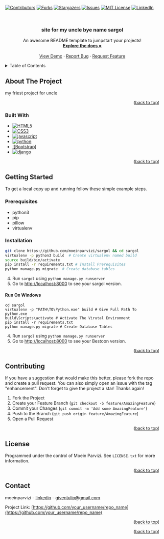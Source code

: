 <a name="readme-top"></a>




<!-- PROJECT SHIELDS -->
<!--
moein parvizi
-->
[![Contributors][contributors-shield]][contributors-url]
[![Forks][forks-shield]][forks-url]
[![Stargazers][stars-shield]][stars-url]
[![Issues][issues-shield]][issues-url]
[![MIT License][license-shield]][license-url]
[![LinkedIn][linkedin-shield]][linkedin-url]



<!-- PROJECT LOGO -->
<br />

  <h3 align="center">site for my uncle bye name sargol</h3>

  <p align="center">
    An awesome README template to jumpstart your projects!
    <br />
    <a href="https://github.com/moeinparvizi/sargol"><strong>Explore the docs »</strong></a>
    <br />
    <br />
    <a href="https://github.com/moeinparvizi/sargol">View Demo</a>
    ·
    <a href="https://github.com/moeinparvizi/sargol/issues">Report Bug</a>
    ·
    <a href="https://github.com/moeinparvizi/sargol/issues">Request Feature</a>
  </p>
</div>



<!-- TABLE OF CONTENTS -->
<details>
  <summary>Table of Contents</summary>
  <ol>
    <li>
      <a href="#about-the-project">About The Project</a>
      <ul>
        <li><a href="#built-with">Built With</a></li>
      </ul>
    </li>
    <li>
      <a href="#getting-started">Getting Started</a>
      <ul>
        <li><a href="#prerequisites">Prerequisites</a></li>
        <li><a href="#installation">Installation</a></li>
      </ul>
    </li>
    <li><a href="#contributing">Contributing</a></li>
    <li><a href="#license">License</a></li>
    <li><a href="#contact">Contact</a></li>
  </ol>
</details>



<!-- ABOUT THE PROJECT -->
## About The Project

my friest project for uncle

<p align="right">(<a href="#readme-top">back to top</a>)</p>



### Built With

* [![HTML5]][HTML5]
* [![CSS3]][CSS3]
* [![javascript]][JavaScript]
* [![python]][Python]
* [![Bootstrap]][Bootstrap-url]
* [![django]][Django]

<p align="right">(<a href="#readme-top">back to top</a>)</p>



<!-- GETTING STARTED -->
## Getting Started

To get a local copy up and running follow these simple example steps.

### Prerequisites<!-- پیش نیاز ها -->

* python3
* pip
* pillow
* virtualenv

### Installation

  ```bash
  git clone https://github.com/moeinparvizi/sargol && cd sargol
  virtualenv -p python3 build  # Create virtualenv named build
  source build/bin/activate
  pip install -r requirements.txt # Install Prerequisites
  python manage.py migrate  # Create database tables
  ```

4. Run `sargol` using `python manage.py runserver`
5. Go to [http://localhost:8000](http://localhost:8000) to see your sargol version.

#### Run On Windows

``` Command Prompt
cd sargol
virtualenv -p "PATH\TO\Python.exe" build # Give Full Path To python.exe
build\Scripts\activate # Activate The Virutal Environment
pip install -r requirements.txt
python manage.py migrate # Create Database Tables
```
4. Run `sargol` using `python manage.py runserver`
5. Go to [http://localhost:8000](http://localhost:8000) to see your Bestoon version.


<p align="right">(<a href="#readme-top">back to top</a>)</p>



<!-- CONTRIBUTING -->
## Contributing

If you have a suggestion that would make this better, please fork the repo and create a pull request. You can also simply open an issue with the tag "enhancement".
Don't forget to give the project a star! Thanks again!

1. Fork the Project
2. Create your Feature Branch (`git checkout -b feature/AmazingFeature`)
3. Commit your Changes (`git commit -m 'Add some AmazingFeature'`)
4. Push to the Branch (`git push origin feature/AmazingFeature`)
5. Open a Pull Request

<p align="right">(<a href="#readme-top">back to top</a>)</p>



<!-- LICENSE -->
## License

Programmed under the control of Moein Parvizi. See `LICENSE.txt` for more information.

<p align="right">(<a href="#readme-top">back to top</a>)</p>



<!-- CONTACT -->
## Contact

moeinparvizi - [linkedin](https://linkedin.com/in/moeinparvizi2002) - giventulip@gmail.com

Project Link: [https://github.com/your_username/repo_name](https://github.com/your_username/repo_name)

<p align="right">(<a href="#reaYour Namedme-top">back to top</a>)</p>


<p align="right">(<a href="#readme-top">back to top</a>)</p>



<!-- MARKDOWN LINKS & IMAGES -->
<!-- https://www.markdownguide.org/basic-syntax/#reference-style-links -->
[contributors-shield]: https://img.shields.io/github/contributors/othneildrew/Best-README-Template.svg?style=for-the-badge
[contributors-url]: https://github.com/othneildrew/Best-README-Template/graphs/contributors
[forks-shield]: https://img.shields.io/github/forks/othneildrew/Best-README-Template.svg?style=for-the-badge
[forks-url]: https://github.com/othneildrew/Best-README-Template/network/members
[stars-shield]: https://img.shields.io/github/stars/othneildrew/Best-README-Template.svg?style=for-the-badge
[stars-url]: https://github.com/othneildrew/Best-README-Template/stargazers
[issues-shield]: https://img.shields.io/github/issues/othneildrew/Best-README-Template.svg?style=for-the-badge
[issues-url]: https://github.com/othneildrew/Best-README-Template/issues
[license-shield]: https://img.shields.io/github/license/othneildrew/Best-README-Template.svg?style=for-the-badge
[license-url]: https://github.com/othneildrew/Best-README-Template/blob/master/LICENSE.txt
[linkedin-shield]: https://img.shields.io/badge/-LinkedIn-black.svg?style=for-the-badge&logo=linkedin&colorB=555
[linkedin-url]: https://linkedin.com/in/othneildrew
[product-screenshot]: images/screenshot.png
[Next.js]: https://img.shields.io/badge/next.js-000000?style=for-the-badge&logo=nextdotjs&logoColor=white
[Next-url]: https://nextjs.org/
[React.js]: https://img.shields.io/badge/React-20232A?style=for-the-badge&logo=react&logoColor=61DAFB
[React-url]: https://reactjs.org/
[Vue.js]: https://img.shields.io/badge/Vue.js-35495E?style=for-the-badge&logo=vuedotjs&logoColor=4FC08D
[Vue-url]: https://vuejs.org/
[Angular.io]: https://img.shields.io/badge/Angular-DD0031?style=for-the-badge&logo=angular&logoColor=white
[Angular-url]: https://angular.io/
[Svelte.dev]: https://img.shields.io/badge/Svelte-4A4A55?style=for-the-badge&logo=svelte&logoColor=FF3E00
[Svelte-url]: https://svelte.dev/
[Laravel.com]: https://img.shields.io/badge/Laravel-FF2D20?style=for-the-badge&logo=laravel&logoColor=white
[Laravel-url]: https://laravel.com
[Bootstrap.com]: https://img.shields.io/badge/Bootstrap-563D7C?style=for-the-badge&logo=bootstrap&logoColor=white
[Bootstrap-url]: https://getbootstrap.com
[JQuery.com]: https://img.shields.io/badge/jQuery-0769AD?style=for-the-badge&logo=jquery&logoColor=white
[JQuery-url]: https://jquery.com
[Django]: https://img.shields.io/badge/django-%23092E20.svg?style=for-the-badge&logo=django&logoColor=white
[Python]: https://img.shields.io/badge/python-3670A0?style=for-the-badge&logo=python&logoColor=ffdd54
[HTML5]: https://img.shields.io/badge/html5-%23E34F26.svg?style=for-the-badge&logo=html5&logoColor=white
[CSS3]: https://img.shields.io/badge/css3-%231572B6.svg?style=for-the-badge&logo=css3&logoColor=white
[SASS]: https://img.shields.io/badge/SASS-hotpink.svg?style=for-the-badge&logo=SASS&logoColor=white
[TailwindCSS]: https://img.shields.io/badge/tailwindcss-%2338B2AC.svg?style=for-the-badge&logo=tailwind-css&logoColor=white
[DjangoREST]:https://img.shields.io/badge/DJANGO-REST-ff1709?style=for-the-badge&logo=django&logoColor=white&color=ff1709&labelColor=gray
[JavaScript]: https://img.shields.io/badge/javascript-%23323330.svg?style=for-the-badge&logo=javascript&logoColor=%23F7DF1E

